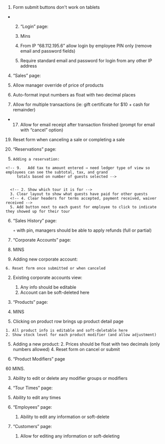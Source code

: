 
1. Form submit buttons don't work on tablets

* 2. “Login” page:

  30. Mins

  1. From IP “68.112.195.6” allow login by employee PIN only (remove email and password fields)

  2. Require standard email and password for login from any other IP address

4. “Sales” page:

  7.  Allow manager override of price of products
  9.  Auto-format input numbers as float with two decimal places
  14. Allow for multiple transactions (ie: gift certificate for $10 + cash for remainder)
  * 17. Allow for email receipt after transaction finished (prompt for email with “cancel” option)
  19. Reset form when canceling a sale or completing a sale

5. “Reservations” page:

  <!-- 4.     Need to display each reservation type for the day (should be separate from each other) -->
  5.     Adding a reservation:
    <!-- 9.   Add tax to amount entered → need ledger type of view so employees can see the subtotal, tax, and grand
         totals based on number of guests selected -->


      <!-- 2. Show which tour it is for -->
      3. Clear layout to show what guests have paid for other guests
      <!-- 4. Clear headers for terms accepted, payment received, waiver received -->
      5. Add button next to each guest for employee to click to indicate they showed up for their tour

  <!-- 7. Administrators frequently change a group from one tour to another time → need way to modify existing
     reservations -->

6. “Sales History” page:

    ◦ with pin, managers should be able to apply refunds (full or partial)

7. “Corporate Accounts” page:

  120. MINS

  1. Adding new corporate account:

    6. Reset form once submitted or when canceled

  2. Existing corporate accounts view:

      1. Any info should be editable
      2. Account can be soft-deleted here

8. “Products” page:

  60. MINS

  4. Clicking on product row brings up product detail page

    1. All product info is editable and soft-deletable here
    2. Show stock level for each product modifier (and allow adjustment)

  5. Adding a new product:
      2. Prices should be float with two decimals (only numbers allowed)
      4. Reset form on cancel or submit

9. “Product Modifiers” page

  60 MINS.

  3. Ability to edit or delete any modifier groups or modifiers

10. “Tour Times” page:

  5. Ability to edit any times

11. “Employees” page:

    1. Ability to edit any information or soft-delete

12. “Customers” page:

    1. Allow for editing any information or soft-deleting
